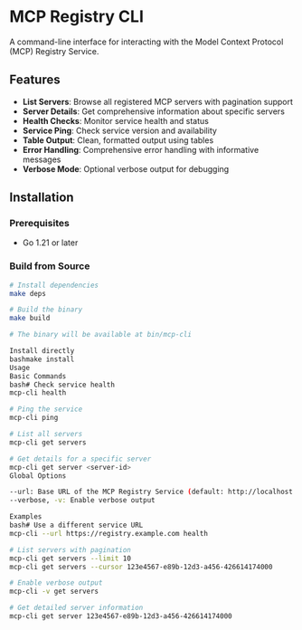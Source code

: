 # MCP Registry CLI

A command-line interface for interacting with the Model Context Protocol (MCP) Registry Service.

## Features

- **List Servers**: Browse all registered MCP servers with pagination support
- **Server Details**: Get comprehensive information about specific servers
- **Health Checks**: Monitor service health and status
- **Service Ping**: Check service version and availability
- **Table Output**: Clean, formatted output using tables
- **Error Handling**: Comprehensive error handling with informative messages
- **Verbose Mode**: Optional verbose output for debugging

## Installation

### Prerequisites

- Go 1.21 or later

### Build from Source

```bash
# Install dependencies
make deps

# Build the binary
make build

# The binary will be available at bin/mcp-cli

Install directly
bashmake install
Usage
Basic Commands
bash# Check service health
mcp-cli health

# Ping the service
mcp-cli ping

# List all servers
mcp-cli get servers

# Get details for a specific server
mcp-cli get server <server-id>
Global Options

--url: Base URL of the MCP Registry Service (default: http://localhost:8080)
--verbose, -v: Enable verbose output

Examples
bash# Use a different service URL
mcp-cli --url https://registry.example.com health

# List servers with pagination
mcp-cli get servers --limit 10
mcp-cli get servers --cursor 123e4567-e89b-12d3-a456-426614174000

# Enable verbose output
mcp-cli -v get servers

# Get detailed server information
mcp-cli get server 123e4567-e89b-12d3-a456-426614174000